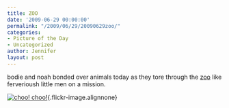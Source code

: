 ```yaml
---
title: ZOO
date: '2009-06-29 00:00:00'
permalink: "/2009/06/29/20090629zoo/"
categories:
- Picture of the Day
- Uncategorized
author: Jennifer
layout: post
---
```


bodie and noah bonded over animals today as they tore through the [zoo](http://www.flickr.com/photos/jenniferandJennifers_photos/sets/72157620606921189/ "zoo") like ferverioush little men on a mission.

[![choo! choo!](http://farm4.static.flickr.com/3586/3674103438_0a843857ff.jpg)](http://www.flickr.com/photos/jenniferandJennifers_photos/3674103438/ "choo! choo!"){.flickr-image.alignnone}
